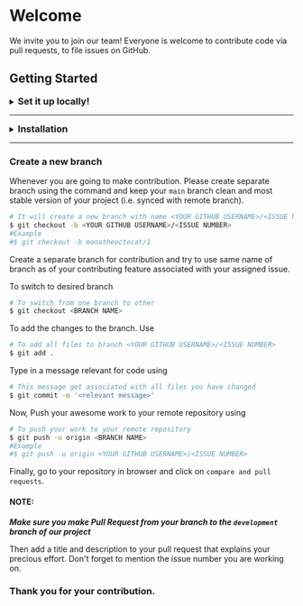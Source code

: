 # Welcome

We invite you to join our team! Everyone is welcome to contribute code via pull requests, to file issues on GitHub.

## Getting Started

<details>

<summary>
<h3 style="display:inline;">Set it up locally!</h3>
</summary>

### Fork it

You can get your own fork/copy of this project by using the <kbd>Fork</kbd> button.

![Fork Button](https://help.github.com/assets/images/help/repository/fork_button.jpg)

### Clone it

You need to clone (download) it to local machine using

```sh
$ git clone https://github.com/<YOUR_USERNAME>/Companion-App.git
```

Once you have cloned the repository, move to that folder first using `cd` command.

```sh
$ cd Companion-App
```

Move to this folder for all other commands.

### Set it up

Run the following commands to see that _your local copy_ has a reference to _your forked remote repository_ in Github :octocat:

```sh
$ git remote -v
origin  https://github.com/<YOUR_USERNAME>/Companion-App.git (fetch)
origin  https://github.com/<YOUR_USERNAME>/Companion-App.git (push)
```

Now, lets add a reference to the original [Companion-App](https://github.com/GfG-JSSATEB/Companion-App) repository using

```sh
$ git remote add upstream https://github.com/GfG-JSSATEB/Companion-App.git
```

> This adds a new remote named **_upstream_**.

Verify the changes using

```sh
$ git remote -v
origin    https://github.com/<YOUR_USERNAME>/Companion-App.git (fetch)
origin    https://github.com/<YOUR_USERNAME>/Companion-App.git (push)
upstream  https://github.com/GfG-JSSATEB/Companion-App.git (fetch)
upstream  https://github.com/GfG-JSSATEB/Companion-App.git (push)
```

### Sync it

**Always keep your local copy of repository updated with the original repository.**

Before making any changes and/or in an appropriate interval, run the following commands _carefully_ to update your local repository.

```sh
# Fetch all remote repositories and delete any deleted remote branches
$ git fetch --all --prune

# Switch to `main` branch
$ git checkout main

# Reset local `main` branch to match `upstream` repository's `main` branch
$ git reset --hard upstream/main

# Push changes to your forked `Companion-App` repo
$ git push origin
```

### You're Ready to Go

Once you have completed these steps, you are ready to start contributing or raise [Issues](https://github.com/GfG-JSSATEB/Companion-App/issues) and creating [pull requests](https://github.com/GfG-JSSATEB/Companion-App/pulls).

</details>

---

<details>
<summary>
<h3 style="display:inline;">Installation</h3>
</summary>

Make sure you have following installed on your machine:

-   [Flutter SDK](https://flutter.dev/docs/get-started/install)
-   [Android Studio](https://developer.android.com/studio) or [VSCode](https://code.visualstudio.com/download)

To setup Flutter in Android Studio check [here](https://flutter.dev/docs/development/tools/android-studio)

To setup Flutter in VSCode check [here](https://flutter.dev/docs/development/tools/vs-code)

-   Install flutter dependencies using:

```sh
$ flutter pub get
```

-   Setup Firebase(Only Android for now): For more details check [here](https://firebase.google.com/docs/flutter/setup?platform=android)

-   Install firebase tools:

```sh
$ npm install -g firebase-tools
```

-   Install cloud function's dependencies using:

```sh
$ cd functions
$ npm install
$ cd ..
```

Run the app using:

```sh
$ flutter run
```

Upload firebase functions:

```sh
$ firebase deploy --only functions
```

</details>

---

### Create a new branch

Whenever you are going to make contribution. Please create separate branch using the command and keep your `main` branch clean and most stable version of your project (i.e. synced with remote branch).

```sh
# It will create a new branch with name <YOUR GITHUB USERNAME>/<ISSUE NUMBER> and switch to that branch
$ git checkout -b <YOUR GITHUB USERNAME>/<ISSUE NUMBER>
#Example
#$ git checkout -b monatheoctocat/1
```

Create a separate branch for contribution and try to use same name of branch as of your contributing feature associated with your assigned issue.

To switch to desired branch

```sh
# To switch from one branch to other
$ git checkout <BRANCH NAME>
```

To add the changes to the branch. Use

```sh
# To add all files to branch <YOUR GITHUB USERNAME>/<ISSUE NUMBER>
$ git add .
```

Type in a message relevant for code using

```sh
# This message get associated with all files you have changed
$ git commit -m '<relevant message>'
```

Now, Push your awesome work to your remote repository using

```sh
# To push your work to your remote repository
$ git push -u origin <BRANCH NAME>
#Example
#$ git push -u origin <YOUR GITHUB USERNAME>/<ISSUE NUMBER>
```

Finally, go to your repository in browser and click on `compare and pull requests`.

<h4>NOTE:</h4>

**_Make sure you make Pull Request from your branch to the `development` branch of our project_**

Then add a title and description to your pull request that explains your precious effort.
Don't forget to mention the issue number you are working on.

### Thank you for your contribution.
